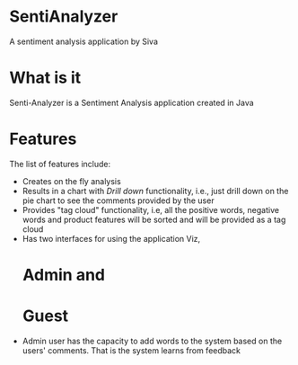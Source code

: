 SentiAnalyzer
=============

A sentiment analysis application by Siva

What is it
============
Senti-Analyzer is a Sentiment Analysis application created in Java


Features
=========
The list of features include:
  * Creates on the fly analysis
  * Results in a chart with *Drill down* functionality, i.e., just drill  down on the pie chart to see the comments provided by the user
  * Provides "tag cloud" functionality, i.e, all the positive words,   negative words and product features will be sorted and will be provided as a tag cloud
  * Has two interfaces for using the application Viz, 
      # Admin and 
      # Guest
  * Admin user has the capacity to add words to the system based on the users' comments. That is the system learns from feedback
